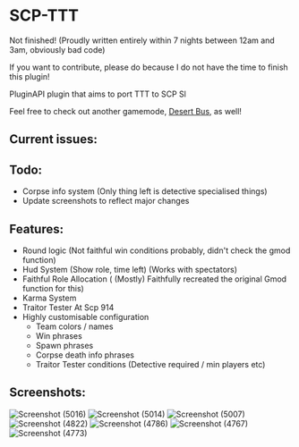 # SCP-TTT
Not finished! (Proudly written entirely within 7 nights between 12am and 3am, obviously bad code)

If you want to contribute, please do because I do not have the time to finish this plugin!

PluginAPI plugin that aims to port TTT to SCP Sl

Feel free to check out another gamemode, [Desert Bus](https://github.com/morgana-x/ScpSL-DesertBus), as well!

## Current issues:
## Todo:
+ Corpse info system (Only thing left is detective specialised things)
+ Update screenshots to reflect major changes
## Features:
+ Round logic (Not faithful win conditions probably, didn't check the gmod function)
+ Hud System (Show role, time left) (Works with spectators)
+ Faithful Role Allocation ( (Mostly) Faithfully recreated the original Gmod function for this)
+ Karma System
+ Traitor Tester At Scp 914
+ Highly customisable configuration
  +  Team colors / names
  +  Win phrases
  +  Spawn phrases
  +  Corpse death info phrases
  +  Traitor Tester conditions (Detective required / min players etc)

## Screenshots:
![Screenshot (5016)](https://github.com/user-attachments/assets/cd62868c-27a2-45bb-a3ce-f65dd93c282b)
![Screenshot (5014)](https://github.com/user-attachments/assets/06578581-17d8-4be5-a0d0-62a67585ccd4)
![Screenshot (5007)](https://github.com/user-attachments/assets/af213641-ccc4-4d00-98e5-df6326f4ca20)
![Screenshot (4822)](https://github.com/user-attachments/assets/d655fbc7-4136-4270-9e1a-92401d584c71)
![Screenshot (4786)](https://github.com/user-attachments/assets/51d2cbbc-fecb-4786-bf98-ca6c10c014b1)
![Screenshot (4767)](https://github.com/user-attachments/assets/8712e3e6-2f2c-47d0-a204-0e2450f8fc21)
![Screenshot (4773)](https://github.com/user-attachments/assets/da3f34db-9caf-4310-99e8-3b2b963b52f5)
